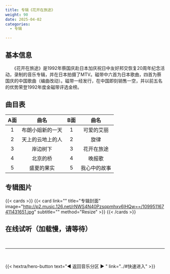 ```yaml
---
title: 专辑《花开在旅途》
weight: 90
date: 2025-04-02
categories:
  - 专辑

---
```



## 基本信息

　　《花开在旅途》是1992年蔡国庆赴日本加庆祝日中友好邦交恢复20周年纪念活动，录制的音乐专辑，并在日本拍摄了MTV。磁带中六首为日本歌曲，四首为蔡国庆的中国歌曲（编曲改动）。磁带一经发行，在中国即刻销售一空，并以前五名的优势荣登1992年度金磁带评选金榜。

## 曲目表

|A面|曲名|B面|曲名|
|:-----:|:-----:|:-----:|:-----:|
|1|布朗小姐新的一天|1|可爱的艾丽|
|2|天上的云地上的人|2|旋律|
|3|岸边树下|3|花开在旅途|
|4|北京的桥|4|晚报歌|
|5|盛夏的果实|5|我心中的故事|


## 专辑图片

{{< cards >}}
  {{< card link="" title="专辑封面" image="http://p2.music.126.net/rNWS4N40Pzsqpmhxv6lHQw==/109951167411431651.jpg" subtitle="" method="Resize" >}}
{{< /cards >}}


## 在线试听（加载慢，请等待）

<meting-js
    server="tencent"
    type="album"
    id="000ekAip14KPSa">
</meting-js>

<br>
<hr>
<br>

{{< hextra/hero-button text="◀ 返回音乐分区 ▶ " link="../#快速进入" >}}